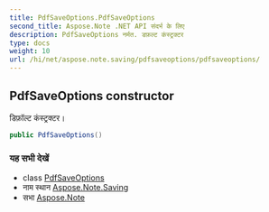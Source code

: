 ```yaml
---
title: PdfSaveOptions.PdfSaveOptions
second_title: Aspose.Note .NET API संदर्भ के लिए
description: PdfSaveOptions नर्मत. डफ़ल्ट कंस्ट्रक्टर
type: docs
weight: 10
url: /hi/net/aspose.note.saving/pdfsaveoptions/pdfsaveoptions/
---
```

## PdfSaveOptions constructor

डिफ़ॉल्ट कंस्ट्रक्टर।

```csharp
public PdfSaveOptions()
```

### यह सभी देखें

* class [PdfSaveOptions](../)
* नाम स्थान [Aspose.Note.Saving](../../pdfsaveoptions/)
* सभा [Aspose.Note](../../../)


